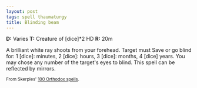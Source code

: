 ```yaml
---
layout: post
tags: spell thaumaturgy
title: Blinding beam
---
```

<b>D:</b> Varies <b>T:</b> Creature of [dice]*2 HD <b>R:</b> 20m

A brilliant white ray shoots from your forehead. Target must Save or go blind for: 1 [dice]: minutes, 2 [dice]: hours, 3 [dice]: months, 4 [dice] years. You may chose any number of the target's eyes to blind. This spell can be reflected by mirrors.

<small>From Skerples' [100 Orthodox spells](https://coinsandscrolls.blogspot.com/2017/03/osr-100-orthodox-spells.html).</small>
